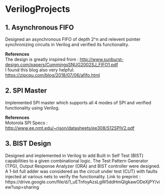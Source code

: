 # VerilogProjects

<h2>1. Asynchronous FIFO </h2> 
Designed an asynchronous FIFO of depth 2^n and relevent pointer synchronizing circuits in Verilog and verified its functionality. <br>

<b>References</b> <br>
  The design is greatly inspired from : http://www.sunburst-design.com/papers/CummingsSNUG2002SJ_FIFO1.pdf <br>
  I found this blog also very helpful:  https://zipcpu.com/blog/2018/07/06/afifo.html

<h2>2. SPI Master </h2> 
Implemented SPI master which supports all 4 modes of SPI and verified functionality using Verilog.
  
 <b>References</b> <br>
   Motorola SPI Specs  : http://www.ee.nmt.edu/~rison/datasheets/ee308/S12SPIV2.pdf
  
<h2>3. BIST Design </h2> 
Designed and implemented in Verilog to add Built in Self Test (BIST) capabilities to a given combinational logic. The Test Pattern Generator (TPG), Output Response Analyzer (ORA) and BIST controller were designed. A 1-bit full adder was considered as the circuit under test (CUT) with faults injected at various nets to verify the functionality.
Link to preprint : https://drive.google.com/file/d/1_uETnfoyAzsLgW5ddHmQlgkawODeXjPY/view?usp=sharing
